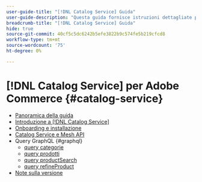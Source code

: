 ```yaml
---
user-guide-title: "[!DNL Catalog Service] Guida"
user-guide-description: "Questa guida fornisce istruzioni dettagliate per l’utilizzo di [!DNL Catalog Service] per Adobe Commerce."
breadcrumb-title: "[!DNL Catalog Service] Guida"
hide: true
source-git-commit: 40cf5c5dc6242b5efe3822b9c574fe5b219cfcd8
workflow-type: tm+mt
source-wordcount: '75'
ht-degree: 0%

---
```


# [!DNL Catalog Service] per Adobe Commerce {#catalog-service}

- [Panoramica della guida](guide-overview.md)
- [Introduzione a [!DNL Catalog Service]](overview.md)
- [Onboarding e installazione](installation.md)
- [Catalog Service e Mesh API](mesh.md)
- Query GraphQL {#graphql}
   - [query categorie](https://developer.adobe.com/commerce/webapi/graphql/schema/catalog-service/queries/categories/)
   - [query prodotti](https://developer.adobe.com/commerce/webapi/graphql/schema/catalog-service/queries/products/)
   - [query productSearch](https://developer.adobe.com/commerce/webapi/graphql/schema/catalog-service/queries/product-search/)
   - [query refineProduct](https://developer.adobe.com/commerce/webapi/graphql/schema/catalog-service/queries/refine-product/)
- [Note sulla versione](release-notes.md)
